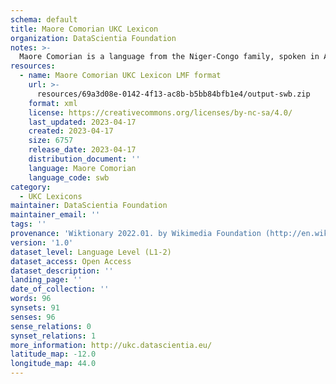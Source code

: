 ```yaml
---
schema: default
title: Maore Comorian UKC Lexicon
organization: DataScientia Foundation
notes: >-
  Maore Comorian is a language from the Niger-Congo family, spoken in Africa. The UKC Lexicon of Maore Comorian is represented as a lexico-semantic network. It consists of words, word senses, synsets, as well as sense-level and synset-level relationships.
resources:
  - name: Maore Comorian UKC Lexicon LMF format
    url: >-
      resources/69a3d08e-0142-4f13-ac8b-b5bb84bfb1e4/output-swb.zip
    format: xml
    license: https://creativecommons.org/licenses/by-nc-sa/4.0/
    last_updated: 2023-04-17
    created: 2023-04-17
    size: 6757
    release_date: 2023-04-17
    distribution_document: ''
    language: Maore Comorian
    language_code: swb
category:
  - UKC Lexicons
maintainer: DataScientia Foundation
maintainer_email: ''
tags: ''
provenance: 'Wiktionary 2022.01. by Wikimedia Foundation (http://en.wiktionary.org); Princeton WordNet 2.1 by Princeton University (https://wordnet.princeton.edu)'
version: '1.0'
dataset_level: Language Level (L1-2)
dataset_access: Open Access
dataset_description: ''
landing_page: ''
date_of_collection: ''
words: 96
synsets: 91
senses: 96
sense_relations: 0
synset_relations: 1
more_information: http://ukc.datascientia.eu/
latitude_map: -12.0
longitude_map: 44.0
---
```

